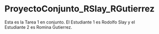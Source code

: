 # ProyectoConjunto_RSlay_RGutierrez
Esta es la Tarea 1 en conjunto. El Estudiante 1 es Rodolfo Slay y el Estudiante 2 es Romina Gutierrez.

